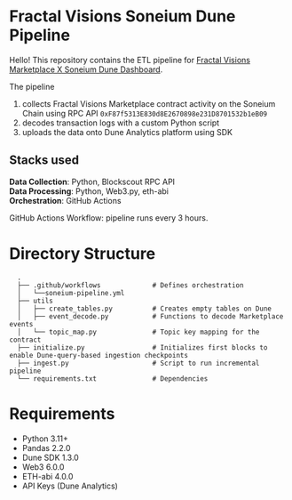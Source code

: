# Fractal Visions Soneium Dune Pipeline 

Hello! This repository contains the ETL pipeline for <a href="https://dune.com/visionwizards/fractal-visions-soneium" target="_blank" rel="noopener noreferrer"> Fractal Visions Marketplace X Soneium Dune Dashboard</a>. 

The pipeline 
1. collects Fractal Visions Marketplace contract activity on the Soneium Chain using RPC API `0xF87f5313E830d8E2670898e231D8701532b1eB09` 
2. decodes transaction logs with a custom Python script
3. uploads the data onto Dune Analytics platform using SDK

## Stacks used
<b>Data Collection</b>: Python, Blockscout RPC API <br>
<b>Data Processing</b>: Python, Web3.py, eth-abi <br>
<b>Orchestration</b>: GitHub Actions <br>

GitHub Actions Workflow: pipeline runs every 3 hours. 

# Directory Structure  
      .
      ├── .github/workflows             # Defines orchestration 
      │   └──soneium-pipeline.yml
      ├── utils                         
      │   ├── create_tables.py          # Creates empty tables on Dune
      │   ├── event_decode.py           # Functions to decode Marketplace events
      │   └── topic_map.py              # Topic key mapping for the contract
      ├── initialize.py                 # Initializes first blocks to enable Dune-query-based ingestion checkpoints
      ├── ingest.py                     # Script to run incremental pipeline            
      └── requirements.txt              # Dependencies 

# Requirements 
- Python 3.11+
- Pandas 2.2.0
- Dune SDK 1.3.0
- Web3 6.0.0
- ETH-abi 4.0.0
- API Keys (Dune Analytics) <br>
